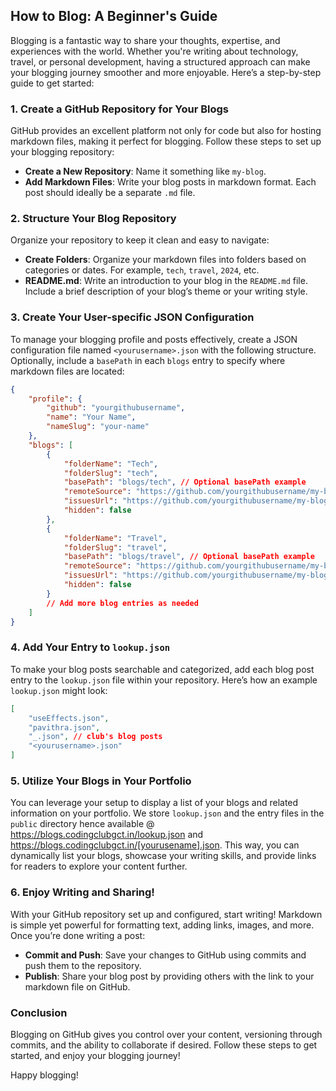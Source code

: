 ## How to Blog: A Beginner's Guide

Blogging is a fantastic way to share your thoughts, expertise, and experiences with the world. Whether you're writing about technology, travel, or personal development, having a structured approach can make your blogging journey smoother and more enjoyable. Here’s a step-by-step guide to get started:

### 1. Create a GitHub Repository for Your Blogs

GitHub provides an excellent platform not only for code but also for hosting markdown files, making it perfect for blogging. Follow these steps to set up your blogging repository:

- **Create a New Repository**: Name it something like `my-blog`.
- **Add Markdown Files**: Write your blog posts in markdown format. Each post should ideally be a separate `.md` file.

### 2. Structure Your Blog Repository

Organize your repository to keep it clean and easy to navigate:

- **Create Folders**: Organize your markdown files into folders based on categories or dates. For example, `tech`, `travel`, `2024`, etc.
- **README.md**: Write an introduction to your blog in the `README.md` file. Include a brief description of your blog’s theme or your writing style.

### 3. Create Your User-specific JSON Configuration

To manage your blogging profile and posts effectively, create a JSON configuration file named `<yourusername>.json` with the following structure. Optionally, include a `basePath` in each `blogs` entry to specify where markdown files are located:

```json
{
    "profile": {
        "github": "yourgithubusername",
        "name": "Your Name",
        "nameSlug": "your-name"
    },
    "blogs": [
        {
            "folderName": "Tech",
            "folderSlug": "tech",
            "basePath": "blogs/tech", // Optional basePath example
            "remoteSource": "https://github.com/yourgithubusername/my-blog/tech/",
            "issuesUrl": "https://github.com/yourgithubusername/my-blog/issues/1",
            "hidden": false
        },
        {
            "folderName": "Travel",
            "folderSlug": "travel",
            "basePath": "blogs/travel", // Optional basePath example
            "remoteSource": "https://github.com/yourgithubusername/my-blog/travel/",
            "issuesUrl": "https://github.com/yourgithubusername/my-blog/issues/2",
            "hidden": false
        }
        // Add more blog entries as needed
    ]
}
```

### 4. Add Your Entry to `lookup.json`

To make your blog posts searchable and categorized, add each blog post entry to the `lookup.json` file within your repository. Here’s how an example `lookup.json` might look:

```json
[
    "useEffects.json",
    "pavithra.json",
    "_.json", // club's blog posts
    "<yourusername>.json"
]
```

### 5. Utilize Your Blogs in Your Portfolio

You can leverage your setup to display a list of your blogs and related information on your portfolio. We store `lookup.json` and the entry files in the `public` directory hence available @ https://blogs.codingclubgct.in/lookup.json and https://blogs.codingclubgct.in/[yourusename].json. This way, you can dynamically list your blogs, showcase your writing skills, and provide links for readers to explore your content further.

### 6. Enjoy Writing and Sharing!

With your GitHub repository set up and configured, start writing! Markdown is simple yet powerful for formatting text, adding links, images, and more. Once you’re done writing a post:

- **Commit and Push**: Save your changes to GitHub using commits and push them to the repository.
- **Publish**: Share your blog post by providing others with the link to your markdown file on GitHub.

### Conclusion

Blogging on GitHub gives you control over your content, versioning through commits, and the ability to collaborate if desired. Follow these steps to get started, and enjoy your blogging journey!

Happy blogging!